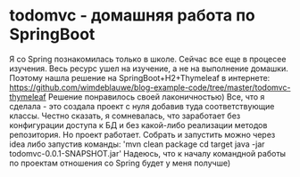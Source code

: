 # todomvc - домашняя работа по SpringBoot

Я со Spring познакомилась только в школе. Сейчас все еще в процесее изучения. Весь ресурс ушел на изучение, 
а не на выполнение домашки. Поэтому нашла решение на SpringBoot+H2+Thymeleaf в интернете:
https://github.com/wimdeblauwe/blog-example-code/tree/master/todomvc-thymeleaf
Решение понравилось своей лаконичностью) Все, что я сделала - это создала проект с нуля добавив туда соответствующие классы.
Честно сказать, я сомневалась, что заработает без конфигурации доступа к БД и без какой-либо реализации методов репозитория.
Но проект работает.
Собрать и запустить можно через idea либо запустив команды:
'mvn clean package
cd target
java -jar todomvc-0.0.1-SNAPSHOT.jar' 
Надеюсь, что к началу командной работы по проектам отношения со Spring будет у меня получше)
